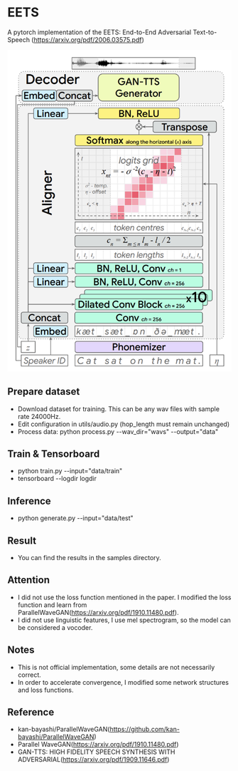 # EETS
A pytorch implementation of the EETS: End-to-End Adversarial Text-to-Speech (https://arxiv.org/pdf/2006.03575.pdf)

![](./images/eets.png)

## Prepare dataset
* Download dataset for training. This can be any wav files with sample rate 24000Hz.
* Edit configuration in utils/audio.py (hop_length must remain unchanged)
* Process data: python process.py --wav_dir="wavs" --output="data"

## Train & Tensorboard
* python train.py --input="data/train"
* tensorboard --logdir logdir

## Inference
* python generate.py --input="data/test"

## Result
* You can find the results in the samples directory.

## Attention
* I did not use the loss function mentioned in the paper. I modified the loss function and learn from ParallelWaveGAN(https://arxiv.org/pdf/1910.11480.pdf).
* I did not use linguistic features, I use mel spectrogram, so the model can be considered a vocoder.

## Notes
* This is not official implementation, some details are not necessarily correct.
* In order to accelerate convergence, I modified some network structures and loss functions.

## Reference
* kan-bayashi/ParallelWaveGAN(https://github.com/kan-bayashi/ParallelWaveGAN)
* Parallel WaveGAN(https://arxiv.org/pdf/1910.11480.pdf)
* GAN-TTS: HIGH FIDELITY SPEECH SYNTHESIS WITH ADVERSARIAL(https://arxiv.org/pdf/1909.11646.pdf)
